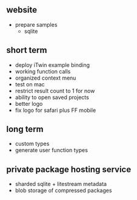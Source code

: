 ## website

- prepare samples
  - sqlite

## short term

- deploy iTwin example binding
- working function calls
- organized context menu
- test on mac
- restrict result count to 1 for now
- ability to open saved projects
- better logo
- fix logo for safari plus FF mobile

## long term
- custom types
- generate user function types

## private package hosting service
- sharded sqlite + litestream metadata
- blob storage of compressed packages
